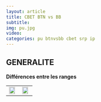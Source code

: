 ```yaml
---
layout: article
title: CBET BTN vs BB
subtitle: 
img: pu.jpg
video: 
categories: pu btnvsbb cbet srp ip
---
```


<div class="body">

  <h2>GENERALITE</h2>

  <b>Différences entre les ranges</b>

  <table>
    <tbody>
      <tr>
        <td><img src="/blog/img/2024-02-04-core.png" style="width: 90%; heigth: 90%"></td>
        <td><img src="/blog/img/2024-02-04-top.png" style="width: 90%; heigth: 90%"></td>
      </tr>
    </tbody>
  </table>

  <p></p>
  
</div>
